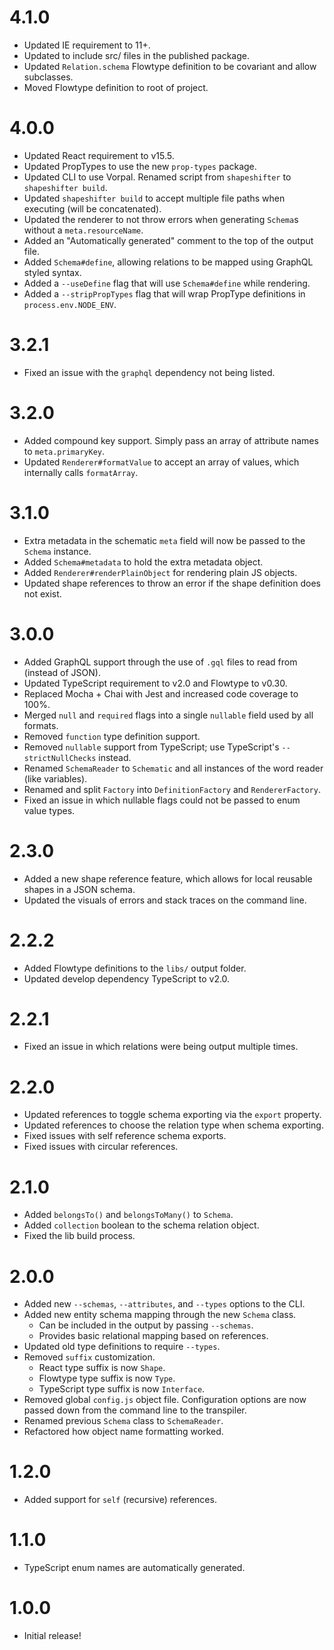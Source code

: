 # 4.1.0
* Updated IE requirement to 11+.
* Updated to include src/ files in the published package.
* Updated `Relation.schema` Flowtype definition to be covariant and allow subclasses.
* Moved Flowtype definition to root of project.

# 4.0.0
* Updated React requirement to v15.5.
* Updated PropTypes to use the new `prop-types` package.
* Updated CLI to use Vorpal. Renamed script from `shapeshifter` to `shapeshifter build`.
* Updated `shapeshifter build` to accept multiple file paths when executing (will be concatenated).
* Updated the renderer to not throw errors when generating `Schema`s without a `meta.resourceName`.
* Added an "Automatically generated" comment to the top of the output file.
* Added `Schema#define`, allowing relations to be mapped using GraphQL styled syntax.
* Added a `--useDefine` flag that will use `Schema#define` while rendering.
* Added a `--stripPropTypes` flag that will wrap PropType definitions in `process.env.NODE_ENV`.

# 3.2.1
* Fixed an issue with the `graphql` dependency not being listed.

# 3.2.0
* Added compound key support. Simply pass an array of attribute names to `meta.primaryKey`.
* Updated `Renderer#formatValue` to accept an array of values, which internally calls `formatArray`.

# 3.1.0
* Extra metadata in the schematic `meta` field will now be passed to the `Schema` instance.
* Added `Schema#metadata` to hold the extra metadata object.
* Added `Renderer#renderPlainObject` for rendering plain JS objects.
* Updated shape references to throw an error if the shape definition does not exist.

# 3.0.0
* Added GraphQL support through the use of `.gql` files to read from (instead of JSON).
* Updated TypeScript requirement to v2.0 and Flowtype to v0.30.
* Replaced Mocha + Chai with Jest and increased code coverage to 100%.
* Merged `null` and `required` flags into a single `nullable` field used by all formats.
* Removed `function` type definition support.
* Removed `nullable` support from TypeScript; use TypeScript's `--strictNullChecks` instead.
* Renamed `SchemaReader` to `Schematic` and all instances of the word reader (like variables).
* Renamed and split `Factory` into `DefinitionFactory` and `RendererFactory`.
* Fixed an issue in which nullable flags could not be passed to enum value types.

# 2.3.0
* Added a new shape reference feature, which allows for local reusable shapes in a JSON schema.
* Updated the visuals of errors and stack traces on the command line.

# 2.2.2
* Added Flowtype definitions to the `libs/` output folder.
* Updated develop dependency TypeScript to v2.0.

# 2.2.1
* Fixed an issue in which relations were being output multiple times.

# 2.2.0
* Updated references to toggle schema exporting via the `export` property.
* Updated references to choose the relation type when schema exporting.
* Fixed issues with self reference schema exports.
* Fixed issues with circular references.

# 2.1.0
* Added `belongsTo()` and `belongsToMany()` to `Schema`.
* Added `collection` boolean to the schema relation object.
* Fixed the lib build process.

# 2.0.0
* Added new `--schemas`, `--attributes`, and `--types` options to the CLI.
* Added new entity schema mapping through the new `Schema` class.
  * Can be included in the output by passing `--schemas`.
  * Provides basic relational mapping based on references.
* Updated old type definitions to require `--types`.
* Removed `suffix` customization.
  * React type suffix is now `Shape`.
  * Flowtype type suffix is now `Type`.
  * TypeScript type suffix is now `Interface`.
* Removed global `config.js` object file. Configuration options are now
  passed down from the command line to the transpiler.
* Renamed previous `Schema` class to `SchemaReader`.
* Refactored how object name formatting worked.

# 1.2.0
* Added support for `self` (recursive) references.

# 1.1.0
* TypeScript enum names are automatically generated.

# 1.0.0
* Initial release!
